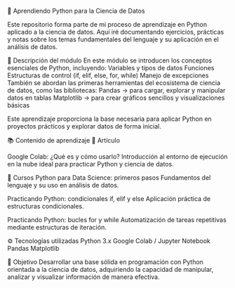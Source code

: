 🧠 Aprendiendo Python para la Ciencia de Datos

Este repositorio forma parte de mi proceso de aprendizaje en Python aplicado a la ciencia de datos. Aquí iré documentando ejercicios, prácticas y notas sobre los temas fundamentales del lenguaje y su aplicación en el análisis de datos.

📘 Descripción del módulo
En este módulo se introducen los conceptos esenciales de Python, incluyendo:
Variables y tipos de datos
Funciones
Estructuras de control (if, elif, else, for, while)
Manejo de excepciones
También se abordan las primeras herramientas del ecosistema de ciencia de datos, como las bibliotecas:
Pandas → para cargar, explorar y manipular datos en tablas
Matplotlib → para crear gráficos sencillos y visualizaciones básicas

Este aprendizaje proporciona la base necesaria para aplicar Python en proyectos prácticos y explorar datos de forma inicial.

📚 Contenido de aprendizaje
🔹 Artículo

Google Colab: ¿Qué es y cómo usarlo?
Introducción al entorno de ejecución en la nube ideal para practicar Python y ciencia de datos.

🔹 Cursos
Python para Data Science: primeros pasos
Fundamentos del lenguaje y su uso en análisis de datos.

Practicando Python: condicionales if, elif y else
Aplicación práctica de estructuras condicionales.

Practicando Python: bucles for y while
Automatización de tareas repetitivas mediante estructuras de iteración.

⚙️ Tecnologías utilizadas
Python 3.x
Google Colab / Jupyter Notebook
Pandas
Matplotlib

🚀 Objetivo
Desarrollar una base sólida en programación con Python orientada a la ciencia de datos, adquiriendo la capacidad de manipular, analizar y visualizar información de manera efectiva.
